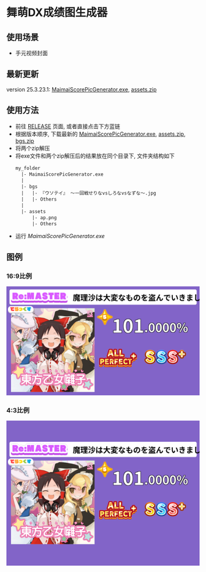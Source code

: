 # 舞萌DX成绩图生成器

## 使用场景
- 手元视频封面

## 最新更新
version 25.3.23.1: [MaimaiScorePicGenerator.exe](https://github.com/KirisameVanilla/MaimaiScorePicGenerator/releases/download/25.3.23.2/MaimaiScorePicGenerator.exe), [assets.zip](https://github.com/KirisameVanilla/MaimaiScorePicGenerator/releases/download/25.3.23.2/assets.zip)

## 使用方法
- 前往 [RELEASE](https://github.com/KirisameVanilla/MaimaiScorePicGenerator/releases) 页面, 或者直接点击下方蓝链
- 根据版本顺序, 下载最新的 [MaimaiScorePicGenerator.exe](https://github.com/KirisameVanilla/MaimaiScorePicGenerator/releases/download/25.3.23.2/MaimaiScorePicGenerator.exe), [assets.zip](https://github.com/KirisameVanilla/MaimaiScorePicGenerator/releases/download/25.3.23.2/assets.zip), [bgs.zip](https://github.com/KirisameVanilla/MaimaiScorePicGenerator/releases/download/25.3.21.2/bgs.zip)
- 将两个zip解压
- 将exe文件和两个zip解压后的结果放在同个目录下, 文件夹结构如下
  ```
  my_folder
    |- MaimaiScorePicGenerator.exe
    |
    |- bgs
    |   |- 『ウソテイ』 ～一回戦せりなvsしろなvsなずな～.jpg
    |   |- Others
    |
    |- assets
        |- ap.png
        |- Others
  ```
- 运行 *MaimaiScorePicGenerator.exe*

## 图例
### 16:9比例
![](examples/eg.png)
### 4:3比例
![](examples/eg43.png)